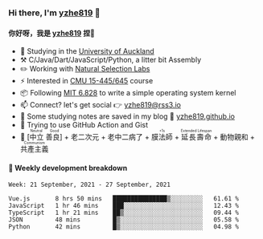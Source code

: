 ### Hi there, I'm [yzhe819](https://github.com/yzhe819) 👋

#### 你好呀，我是 [yzhe819](https://github.com/yzhe819) 捏👋

- 📖 Studying in the [University of Auckland](https://www.auckland.ac.nz/en.html)
- :hammer_and_pick: C/Java/Dart/JavaScript/Python, a litter bit Assembly
- :pencil2: Working with [Natural Selection Labs](https://github.com/NaturalSelectionLabs)
- ⚡ Interested in [CMU 15-445/645](https://15445.courses.cs.cmu.edu/fall2020/) course
- 📦 Following [MIT 6.828](https://pdos.csail.mit.edu/6.828/2018/overview.html) to write a simple operating system kernel
- 📫 Connect? let's get social 👉 yzhe819@rss3.io
- :scroll: Some studying notes are saved in my blog :space_invader: [yzhe819.github.io](https://yzhe819.github.io/)
- 🌟 Trying to use GitHub Action and Gist
- 🔑 <ruby>[中立 善良]<rp>（</rp><rt>Neutral Good</rt><rp>）</rp></ruby> + 老二次元 + 老中二病了 + <ruby>膜法師<rp>（</rp><rt>+1s</rt><rp>）</rp></ruby> + <ruby>延長壽命<rp>（</rp><rt>Extended Lifespan</rt><rp>）</rp></ruby> + 動物親和 + <ruby>共產主義<rp>（</rp><rt>Communism</rt><rp>）</rp></ruby>



#### 📝 Weekly development breakdown

<!--START_SECTION:waka-->
```text
Week: 21 September, 2021 - 27 September, 2021

Vue.js       8 hrs 50 mins   ███████████████▒░░░░░░░░░   61.61 % 
JavaScript   1 hr 46 mins    ███░░░░░░░░░░░░░░░░░░░░░░   12.43 % 
TypeScript   1 hr 21 mins    ██▒░░░░░░░░░░░░░░░░░░░░░░   09.44 % 
JSON         48 mins         █▒░░░░░░░░░░░░░░░░░░░░░░░   05.58 % 
Python       42 mins         █▒░░░░░░░░░░░░░░░░░░░░░░░   04.98 % 
```
<!--END_SECTION:waka-->



